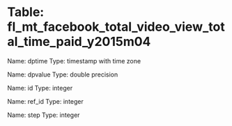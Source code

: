 Table: fl_mt_facebook_total_video_view_total_time_paid_y2015m04
===============================================================

Name: dptime
Type: timestamp with time zone

Name: dpvalue
Type: double precision

Name: id
Type: integer

Name: ref_id
Type: integer

Name: step
Type: integer

